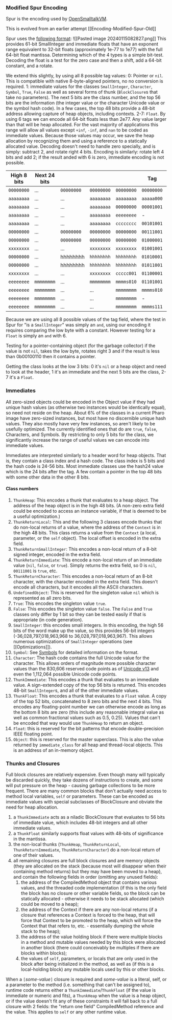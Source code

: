 ### Modified Spur Encoding
Spur is the encoding used by [OpenSmalltalkVM](https://github.com/OpenSmalltalk).

This is evolved from an earlier attempt [[Encoding-Modified-Spur-Old]]

Spur uses the [following format](https://clementbera.wordpress.com/2018/11/09/64-bits-immediate-floats/):
![[Pasted image 20240115082827.png]]
This provides 61-bit SmallInteger and immediate floats that have an exponent range equivalent to 32-bit floats (approximately 1e-77 to 1e77) with the full 64-bit float mantissa. Determining which of the 4 types is a simple bit-test. Decoding the float is a test for the zero case and then a shift, add a 64-bit constant, and a rotate.

We extend this slightly, by using all 8 possible tag values:
0: Pointer or `nil`. This is compatible with native 8-byte-aligned pointers, no no conversion is required.
1: immediate values for the classes `SmallInteger`, `Character`, `Symbol`, `True`, `False` as well as several forms of thunk (`BlockClosure`s that take no parameters). The next 5 bits are the class number, and the top 56 bits are the information (the integer value or the character Unicode value or the symbol hash code). In a few cases, the top 48 bits provide a 48-bit address allowing capture of heap objects, including contexts.
2-7: `Float`. By using 6 tags we can encode all 64-bit floats less than 2e77. Any value larger than that will be heap allocated. For the vast majority of applications this range will allow all values except `+inf`, `-inf`, and `nan` to be coded as immediate values. Because those values may occur, we save the heap allocation by recognizing them and using a reference to a statically allocated value. Decoding doesn't need to handle zero specially, and is simply: subtract 2, and rotate right 4 bits. Encoding is similarly: rotate left 4 bits and add 2; if the result anded with 6 is zero, immediate encoding is not possible.

| High 8 bits | Next 24 bits |            |            |            | Tag        | Type                   |
| ----------- | ------------ | ---------- | ---------- | ---------- | ---------- | ---------------------- |
| `00000000`  | ...          | `00000000` | `00000000` | `00000000` | `00000000` | `nil`                  |
| `aaaaaaaa`  | ...          | ...        | `aaaaaaaa` | `aaaaaaaa` | `aaaaa000` | pointer                |
| `aaaaaaaa`  | ...          | ...        | `aaaaaaaa` | `00000000` | `00001001` | `ThunkHeap`            |
| `aaaaaaaa`  | ...          | ...        | `aaaaaaaa` | `eeeeeeee` | -          | -                      |
| `aaaaaaaa`  | ...          | ...        | `aaaaaaaa` | `cccccccc` | `00101001` | `ThunkReturnCharacter` |
| `00000000`  | ...          | `00000000` | `00000000` | `00000000` | `00111001` | `true`                 |
| `00000000`  | ...          | `00000000` | `00000000` | `00000000` | `01000001` | `false`                |
| `xxxxxxxx`  | ...          | ...        | `xxxxxxxx` | `xxxxxxxx` | `01001001` | `SmallInteger`         |
| `00000000`  | ...          | hhhhhhhh   | `hhhhhhhh` | `hhhhhhhh` | `01010001` | `Symbol`               |
| `00000000`  | ...          | hhhhhhhh   | `hhhhhhhh` | `hhhhhhhh` | `01011001` | `Character`            |
| `xxxxxxxx`  | ...          | ...        | `xxxxxxxx` | `ccccc001` | `01100001` | `ThunkImmediate`       |
| `eeeeeeee`  | `mmmmmmmm`   | ...        | `mmmmmmmm` | `mmmms010` | `01101001` | `ThunkFloat`           |
| `eeeeeeee`  | `mmmmmmmm`   | ...        | ...        | `mmmmmmmm` | `mmmms010` | `Float`                |
| `eeeeeeee`  | `mmmmmmmm`   | ...        | ...        | `mmmmmmmm` | -          | `Float`                |
| `eeeeeeee`  | `mmmmmmmm`   | ...        | ...        | `mmmmmmmm` | `mmmms111` | `Float`                |

Because we are using all 8 possible values of the tag field, where the test in Spur for "is a `SmallInteger`" was simply an `and`, using our encoding it requires comparing the low byte with a constant. However testing for a `Float` is simply an `and` with 6.

Testing for a pointer-containing object (for the garbage collector) if the value is not `nil`, takes the low byte, rotates right 3 and if the result is less than 0b00100110 then it contains a pointer.

Getting the class looks at the low 3 bits: 0 it's `nil` or a heap object and need to look at the header, 1 it's an immediate and the next 5 bits are the class, 2-7 it's a `Float`.
### Immediates

All zero-sized objects could be encoded in the Object value if they had unique hash values (as otherwise two instances would be identically equal), so need not reside on the heap. About 6% of the classes in a current Pharo image have zero-sized instances, but most have no discernible unique hash values. They also mostly have very few instances, so aren't likely to be usefully optimized. The currently identified ones that do  are `true`, `false`, Characters, and Symbols. By restricting to only 5 bits for the class, we significantly increase the range of useful values we can encode into immediate values.

Immediates are interpreted similarly to a header word for heap objects. That is, they contain a class index and a hash code. The class index is 5 bits and the hash code is 24-56 bits. Most immediate classes use the hash24 value which is the 24 bits after the tag. A few contain a pointer in the top 48 bits with some other data in the other 8 bits.
#### Class numbers
1. `ThunkHeap`: This encodes a thunk that evaluates to a heap object. The address of the heap object is in the high 48 bits. (A non-zero extra field could be encoded to access an instance variable, if that is deemed to be a useful optimization.)
2. `ThunkReturnLocal`: This and the following 3 classes encode thunks that do non-local returns of a value, where the address of the `Context` is in the high 48 bits. This class returns a value from the `Context` (a local, parameter, or the `self` object). The local offset is encoded in the extra field.
3. `ThunkReturnSmallInteger`: This encodes a non-local return of a 8-bit signed integer, encoded in the extra field.
4. `ThunkReturnImmediate`: This encode a non-local return of an immediate value (`nil`, `false`, or `true`). Simply returns the extra field, so 0 is `nil`, `00111001` is `true`, etc.
5. `ThunkReturnCharacter`: This encodes a non-local return of an 8-bit character, with the character encoded in the extra field. This doesn't encode all characters, but it encodes all the ASCII characters.
6. `UndefinedObject`: This is reserved for the singleton value `nil` which is represented as all zero bits. 
7. `True`: This encodes the singleton value `true`.
8. `False`: This encodes the singleton value `false`. The `False` and `True` classes only differ by 1 bit so they can be tested easily if that is appropriate (in code generation).
9. `SmallInteger`: this encodes small integers. In this encoding, the high 56 bits of the word make up the value, so this provides 56-bit integers (-36,028,797,018,963,968 to 36,028,797,018,963,967). This allows numerous optimizations of `SmallInteger` operations (see [[Optimizations]]).
10. `Symbol`: See [Symbols](Symbols.md) for detailed information on the format.
11. `Character`: The hash code contains the full Unicode value for the character. This allows orders of magnitude more possible character values than the 830,606 reserved code points as of [Unicode v13](https://www.unicode.org/versions/stats/charcountv13_0.html) and even the 1,112,064 possible Unicode code points.
12. `ThunkImmediate`: This encodes  a thunk that evaluates to an immediate value. A sign-extended copy of the top 56 bits is returned. This encodes 48-bit `SmallInteger`s, and all of the other immediate values.
13. `ThunkFloat`: This encodes  a thunk that evaluates to a `Float` value. A copy of the top 52 bits, concatenated to 8 zero bits and the next 4 bits. This encodes any floating-point number we can otherwise encode as long as the bottom 8 bits are zero (this include any reasonable integral value as well as common fractional values such as 0.5, 0.25). Values that can't be encoded that way would use `ThunkHeap` to return an object.
14. `Float`: this is reserved  for the bit patterns that encode double-precision IEEE floating point.
15. `Object`: this is reserved for the master superclass. This is also the value returned by `immediate_class` for all heap and thread-local objects. This is an address of an in-memory object.

### Thunks and Closures
Full block closures are relatively expensive. Even though many will typically be discarded quickly, they take dozens of instructions to create, and some will put pressure on the heap - causing garbage collections to be more frequent. There are many common blocks that don't actually need access to method local variables, `self` or parameters. These can be encoded as immediate values with special subclasses of BlockClosure and obviate the need for heap allocation. 
1. a `ThunkImmediate` acts as a niladic BlockClosure that evaluates to 56 bits of immediate value, which includes 48-bit integers and all other immediate values.
2. a `ThunkFloat` similarly supports float values with 48-bits of significance in the mantissa.
3. the non-local thunks (`ThunkHeap`, `ThunkReturnLocal`, `ThunkReturnImmediate`, `ThunkReturnCharacter`) do a non-local return of one of their values.
6. all remaining closures are full block closures and are memory objects (they are allocated on the stack (because most will disappear when their containing method returns) but they may have been moved to a heap), and contain the following fields in order (omitting any unused fields):
	1. the address of the CompiledMethod object that contains various values, and the threaded code implementation (if this is the only field the block has no closure or other variable fields, so the block can be statically allocated - otherwise it needs to be stack allocated (which could be moved to a heap);
	2. the address of the Context if there are any non-local returns (if a closure that references a Context is forced to the heap, that will force that Context to be promoted to the heap, which will force the Context that that refers to, etc. - essentially dumping the whole stack to the heap);
	3. the address of the value holding block if there were multiple blocks in a method and mutable values needed by this block were allocated in another block (there could conceivably be multiples if there are blocks within blocks);
	4. the values of `self`, parameters, or locals that are only used in the block after being initialized in the method, as well as (if this is a local-holding block) any mutable locals used by this or other blocks.

When a `[`*some-value*`]` closure is required and *some-value* is a literal, self, or a parameter to the method (i.e. something that can't be assigned to), runtime code returns either a `ThunkImmediate`/`ThunkFloat` (if the value is immediate or numeric and fits), a `ThunkHeap` when the value is a heap object, or if the value doesn't fit any of these constraints it will fall back to a full closure with 2 fields: the "return one field" CompiledMethod reference and the value. This applies to `self` or any other runtime value.
